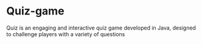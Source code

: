 # Quiz-game
Quiz is an engaging and interactive quiz game developed in Java, designed to challenge players with a variety of questions 
